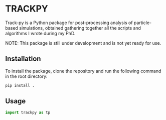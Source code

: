 # TRACKPY

Track-py is a Python package for post-processing analysis of particle-based simulations, obtained gathering together all the scripts and algorithms I wrote during my PhD.

NOTE: This package is still under development and is not yet ready for use.

## Installation

To install the package, clone the repository and run the following command in the root directory:

```bash
pip install .
```

## Usage

```python
import trackpy as tp
```

